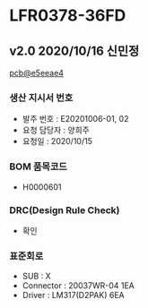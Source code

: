 # LFR0378-36FD

## v2.0 2020/10/16 신민정
[pcb@e5eeae4](https://github.com/enthusapp/pcb/commit/e5eeae4f4934128540aac83ff411f72497c68b93)

### 생산 지시서 번호
* 발주 번호 : E20201006-01, 02
* 요청 담당자 : 양희주
* 요청일 : 2020/10/15

###  BOM 품목코드
* H0000601

### DRC(Design Rule Check)
* 확인

### 표준회로
* SUB : X
* Connector : 20037WR-04 1EA
* Driver : LM317(D2PAK) 6EA
